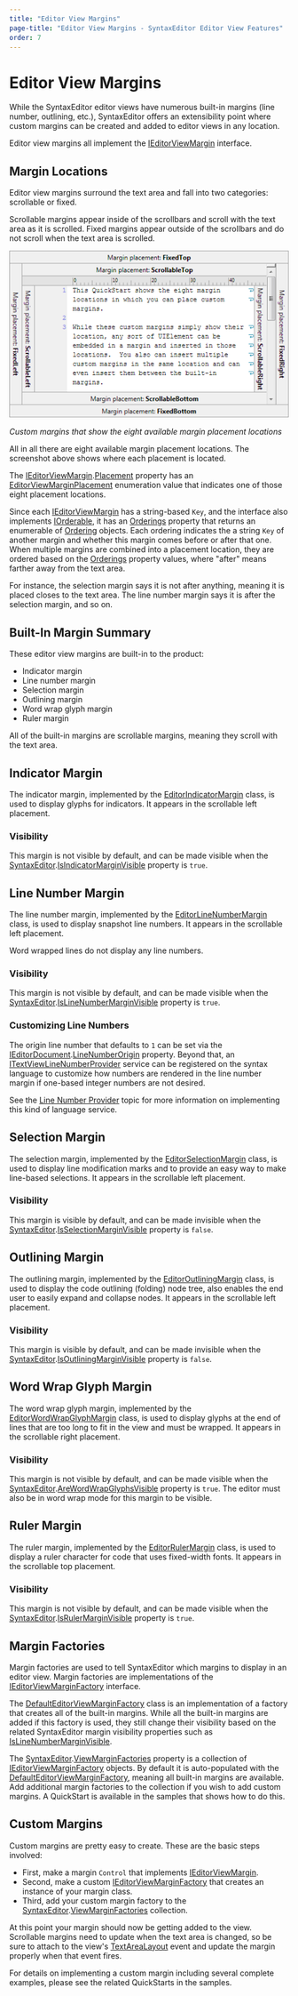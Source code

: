 ```yaml
---
title: "Editor View Margins"
page-title: "Editor View Margins - SyntaxEditor Editor View Features"
order: 7
---
```

# Editor View Margins

While the SyntaxEditor editor views have numerous built-in margins (line number, outlining, etc.), SyntaxEditor offers an extensibility point where custom margins can be created and added to editor views in any location.

Editor view margins all implement the [IEditorViewMargin](xref:ActiproSoftware.UI.WinForms.Controls.SyntaxEditor.Margins.IEditorViewMargin) interface.

## Margin Locations

Editor view margins surround the text area and fall into two categories: scrollable or fixed.

Scrollable margins appear inside of the scrollbars and scroll with the text area as it is scrolled.  Fixed margins appear outside of the scrollbars and do not scroll when the text area is scrolled.

![Screenshot](../../images/editor-view-margin-locations.png)

*Custom margins that show the eight available margin placement locations*

All in all there are eight available margin placement locations.  The screenshot above shows where each placement is located.

The [IEditorViewMargin](xref:ActiproSoftware.UI.WinForms.Controls.SyntaxEditor.Margins.IEditorViewMargin).[Placement](xref:ActiproSoftware.UI.WinForms.Controls.SyntaxEditor.Margins.IEditorViewMargin.Placement) property has an [EditorViewMarginPlacement](xref:ActiproSoftware.UI.WinForms.Controls.SyntaxEditor.Margins.EditorViewMarginPlacement) enumeration value that indicates one of those eight placement locations.

Since each [IEditorViewMargin](xref:ActiproSoftware.UI.WinForms.Controls.SyntaxEditor.Margins.IEditorViewMargin) has a string-based `Key`, and the interface also implements [IOrderable](xref:ActiproSoftware.Text.Utility.IOrderable), it has an [Orderings](xref:ActiproSoftware.Text.Utility.IOrderable.Orderings) property that returns an enumerable of [Ordering](xref:ActiproSoftware.Text.Utility.Ordering) objects.  Each ordering indicates the a string `Key` of another margin and whether this margin comes before or after that one.  When multiple margins are combined into a placement location, they are ordered based on the [Orderings](xref:ActiproSoftware.Text.Utility.IOrderable.Orderings) property values, where "after" means farther away from the text area.

For instance, the selection margin says it is not after anything, meaning it is placed closes to the text area.  The line number margin says it is after the selection margin, and so on.

## Built-In Margin Summary

These editor view margins are built-in to the product:

- Indicator margin
- Line number margin
- Selection margin
- Outlining margin
- Word wrap glyph margin
- Ruler margin

All of the built-in margins are scrollable margins, meaning they scroll with the text area.

## Indicator Margin

The indicator margin, implemented by the [EditorIndicatorMargin](xref:ActiproSoftware.UI.WinForms.Controls.SyntaxEditor.Primitives.EditorIndicatorMargin) class, is used to display glyphs for indicators.  It appears in the scrollable left placement.

### Visibility

This margin is not visible by default, and can be made visible when the [SyntaxEditor](xref:ActiproSoftware.UI.WinForms.Controls.SyntaxEditor.SyntaxEditor).[IsIndicatorMarginVisible](xref:ActiproSoftware.UI.WinForms.Controls.SyntaxEditor.SyntaxEditor.IsIndicatorMarginVisible) property is `true`.

## Line Number Margin

The line number margin, implemented by the [EditorLineNumberMargin](xref:ActiproSoftware.UI.WinForms.Controls.SyntaxEditor.Primitives.EditorLineNumberMargin) class, is used to display snapshot line numbers.  It appears in the scrollable left placement.

Word wrapped lines do not display any line numbers.

### Visibility

This margin is not visible by default, and can be made visible when the [SyntaxEditor](xref:ActiproSoftware.UI.WinForms.Controls.SyntaxEditor.SyntaxEditor).[IsLineNumberMarginVisible](xref:ActiproSoftware.UI.WinForms.Controls.SyntaxEditor.SyntaxEditor.IsLineNumberMarginVisible) property is `true`.

### Customizing Line Numbers

The origin line number that defaults to `1` can be set via the [IEditorDocument](xref:ActiproSoftware.Text.IEditorDocument).[LineNumberOrigin](xref:ActiproSoftware.Text.IEditorDocument.LineNumberOrigin) property.  Beyond that, an [ITextViewLineNumberProvider](xref:ActiproSoftware.UI.WinForms.Controls.SyntaxEditor.ITextViewLineNumberProvider) service can be registered on the syntax language to customize how numbers are rendered in the line number margin if one-based integer numbers are not desired.

See the [Line Number Provider](../../language-creation/feature-services/line-number-provider.md) topic for more information on implementing this kind of language service.

## Selection Margin

The selection margin, implemented by the [EditorSelectionMargin](xref:ActiproSoftware.UI.WinForms.Controls.SyntaxEditor.Primitives.EditorSelectionMargin) class, is used to display line modification marks and to provide an easy way to make line-based selections.  It appears in the scrollable left placement.

### Visibility

This margin is visible by default, and can be made invisible when the [SyntaxEditor](xref:ActiproSoftware.UI.WinForms.Controls.SyntaxEditor.SyntaxEditor).[IsSelectionMarginVisible](xref:ActiproSoftware.UI.WinForms.Controls.SyntaxEditor.SyntaxEditor.IsSelectionMarginVisible) property is `false`.

## Outlining Margin

The outlining margin, implemented by the [EditorOutliningMargin](xref:ActiproSoftware.UI.WinForms.Controls.SyntaxEditor.Primitives.EditorOutliningMargin) class, is used to display the code outlining (folding) node tree, also enables the end user to easily expand and collapse nodes.  It appears in the scrollable left placement.

### Visibility

This margin is visible by default, and can be made invisible when the [SyntaxEditor](xref:ActiproSoftware.UI.WinForms.Controls.SyntaxEditor.SyntaxEditor).[IsOutliningMarginVisible](xref:ActiproSoftware.UI.WinForms.Controls.SyntaxEditor.SyntaxEditor.IsOutliningMarginVisible) property is `false`.

## Word Wrap Glyph Margin

The word wrap glyph margin, implemented by the [EditorWordWrapGlyphMargin](xref:ActiproSoftware.UI.WinForms.Controls.SyntaxEditor.Primitives.EditorWordWrapGlyphMargin) class, is used to display glyphs at the end of lines that are too long to fit in the view and must be wrapped.  It appears in the scrollable right placement.

### Visibility

This margin is not visible by default, and can be made visible when the [SyntaxEditor](xref:ActiproSoftware.UI.WinForms.Controls.SyntaxEditor.SyntaxEditor).[AreWordWrapGlyphsVisible](xref:ActiproSoftware.UI.WinForms.Controls.SyntaxEditor.SyntaxEditor.AreWordWrapGlyphsVisible) property is `true`.  The editor must also be in word wrap mode for this margin to be visible.

## Ruler Margin

The ruler margin, implemented by the [EditorRulerMargin](xref:ActiproSoftware.UI.WinForms.Controls.SyntaxEditor.Primitives.EditorRulerMargin) class, is used to display a ruler character for code that uses fixed-width fonts.  It appears in the scrollable top placement.

### Visibility

This margin is not visible by default, and can be made visible when the [SyntaxEditor](xref:ActiproSoftware.UI.WinForms.Controls.SyntaxEditor.SyntaxEditor).[IsRulerMarginVisible](xref:ActiproSoftware.UI.WinForms.Controls.SyntaxEditor.SyntaxEditor.IsRulerMarginVisible) property is `true`.

## Margin Factories

Margin factories are used to tell SyntaxEditor which margins to display in an editor view.  Margin factories are implementations of the [IEditorViewMarginFactory](xref:ActiproSoftware.UI.WinForms.Controls.SyntaxEditor.Margins.IEditorViewMarginFactory) interface.

The [DefaultEditorViewMarginFactory](xref:ActiproSoftware.UI.WinForms.Controls.SyntaxEditor.Margins.Implementation.DefaultEditorViewMarginFactory) class is an implementation of a factory that creates all of the built-in margins.  While all the built-in margins are added if this factory is used, they still change their visibility based on the related SyntaxEditor margin visibility properties such as [IsLineNumberMarginVisible](xref:ActiproSoftware.UI.WinForms.Controls.SyntaxEditor.SyntaxEditor.IsLineNumberMarginVisible).

The [SyntaxEditor](xref:ActiproSoftware.UI.WinForms.Controls.SyntaxEditor.SyntaxEditor).[ViewMarginFactories](xref:ActiproSoftware.UI.WinForms.Controls.SyntaxEditor.SyntaxEditor.ViewMarginFactories) property is a collection of [IEditorViewMarginFactory](xref:ActiproSoftware.UI.WinForms.Controls.SyntaxEditor.Margins.IEditorViewMarginFactory) objects.  By default it is auto-populated with the [DefaultEditorViewMarginFactory](xref:ActiproSoftware.UI.WinForms.Controls.SyntaxEditor.Margins.Implementation.DefaultEditorViewMarginFactory), meaning all built-in margins are available.  Add additional margin factories to the collection if you wish to add custom margins.  A QuickStart is available in the samples that shows how to do this.

## Custom Margins

Custom margins are pretty easy to create.  These are the basic steps involved:

- First, make a margin `Control` that implements [IEditorViewMargin](xref:ActiproSoftware.UI.WinForms.Controls.SyntaxEditor.Margins.IEditorViewMargin).
- Second, make a custom [IEditorViewMarginFactory](xref:ActiproSoftware.UI.WinForms.Controls.SyntaxEditor.Margins.IEditorViewMarginFactory) that creates an instance of your margin class.
- Third, add your custom margin factory to the [SyntaxEditor](xref:ActiproSoftware.UI.WinForms.Controls.SyntaxEditor.SyntaxEditor).[ViewMarginFactories](xref:ActiproSoftware.UI.WinForms.Controls.SyntaxEditor.SyntaxEditor.ViewMarginFactories) collection.

At this point your margin should now be getting added to the view.  Scrollable margins need to update when the text area is changed, so be sure to attach to the view's [TextAreaLayout](xref:ActiproSoftware.UI.WinForms.Controls.SyntaxEditor.ITextView.TextAreaLayout) event and update the margin properly when that event fires.

For details on implementing a custom margin including several complete examples, please see the related QuickStarts in the samples.
